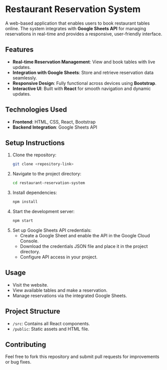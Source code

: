 # Restaurant Reservation System

A web-based application that enables users to book restaurant tables online. The system integrates with **Google Sheets API** for managing reservations in real-time and provides a responsive, user-friendly interface.

## Features
- **Real-time Reservation Management**: View and book tables with live updates.
- **Integration with Google Sheets**: Store and retrieve reservation data seamlessly.
- **Responsive Design**: Fully functional across devices using **Bootstrap**.
- **Interactive UI**: Built with **React** for smooth navigation and dynamic updates.

## Technologies Used
- **Frontend**: HTML, CSS, React, Bootstrap
- **Backend Integration**: Google Sheets API

## Setup Instructions
1. Clone the repository:
   ```bash
   git clone <repository-link>
   ```
2. Navigate to the project directory:
   ```bash
   cd restaurant-reservation-system
   ```
3. Install dependencies:
   ```bash
   npm install
   ```
4. Start the development server:
   ```bash
   npm start
   ```
5. Set up Google Sheets API credentials:
   - Create a Google Sheet and enable the API in the Google Cloud Console.
   - Download the credentials JSON file and place it in the project directory.
   - Configure API access in your project.

## Usage
- Visit the website.
- View available tables and make a reservation.
- Manage reservations via the integrated Google Sheets.

## Project Structure
- `/src`: Contains all React components.
- `/public`: Static assets and HTML file.

## Contributing
Feel free to fork this repository and submit pull requests for improvements or bug fixes.

